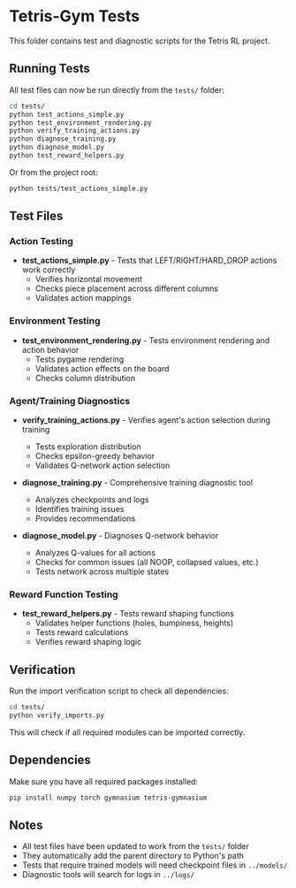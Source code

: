 # Tetris-Gym Tests

This folder contains test and diagnostic scripts for the Tetris RL project.

## Running Tests

All test files can now be run directly from the `tests/` folder:

```bash
cd tests/
python test_actions_simple.py
python test_environment_rendering.py
python verify_training_actions.py
python diagnose_training.py
python diagnose_model.py
python test_reward_helpers.py
```

Or from the project root:

```bash
python tests/test_actions_simple.py
```

## Test Files

### Action Testing
- **test_actions_simple.py** - Tests that LEFT/RIGHT/HARD_DROP actions work correctly
  - Verifies horizontal movement
  - Checks piece placement across different columns
  - Validates action mappings

### Environment Testing
- **test_environment_rendering.py** - Tests environment rendering and action behavior
  - Tests pygame rendering
  - Validates action effects on the board
  - Checks column distribution

### Agent/Training Diagnostics
- **verify_training_actions.py** - Verifies agent's action selection during training
  - Tests exploration distribution
  - Checks epsilon-greedy behavior
  - Validates Q-network action selection

- **diagnose_training.py** - Comprehensive training diagnostic tool
  - Analyzes checkpoints and logs
  - Identifies training issues
  - Provides recommendations

- **diagnose_model.py** - Diagnoses Q-network behavior
  - Analyzes Q-values for all actions
  - Checks for common issues (all NOOP, collapsed values, etc.)
  - Tests network across multiple states

### Reward Function Testing
- **test_reward_helpers.py** - Tests reward shaping functions
  - Validates helper functions (holes, bumpiness, heights)
  - Tests reward calculations
  - Verifies reward shaping logic

## Verification

Run the import verification script to check all dependencies:

```bash
cd tests/
python verify_imports.py
```

This will check if all required modules can be imported correctly.

## Dependencies

Make sure you have all required packages installed:

```bash
pip install numpy torch gymnasium tetris-gymnasium
```

## Notes

- All test files have been updated to work from the `tests/` folder
- They automatically add the parent directory to Python's path
- Tests that require trained models will need checkpoint files in `../models/`
- Diagnostic tools will search for logs in `../logs/`
